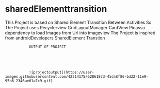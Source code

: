 # sharedElementtransition
This Project is based on Shared Element Transition Between Activities
So The Project uses Recyclerview
                    GridLayoutManager
                    CardView 
                    Picasso dependency to load Images from Url into imageview
                    The Project is inspired from androidDevelopers SharedElement Transtion
               
               
               
               
               
               
               
               
               OUTPUT OF PROJECT
               
               
               
               
               
               ![projectoutput](https://user-images.githubusercontent.com/42214175/62861823-45da8f80-bd22-11e9-95b6-2346ae01a7c9.gif)
                    
